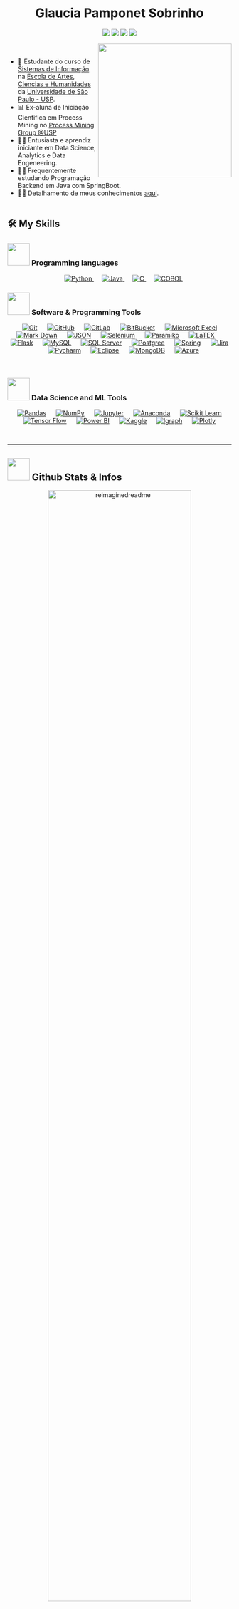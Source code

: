 <h1 align="center"> Glaucia Pamponet Sobrinho </h1>

<div align="center"> 
  <a href="https://www.kaggle.com/glauciapamponet" target="_blank"><img src="https://img.shields.io/badge/Kaggle-20BEFF?style=for-the-badge&logo=Kaggle&logoColor=white" target="_blank"></a>
  <a href="https://github.com/glauciapamponet/" target="_blank"><img src="https://img.shields.io/badge/GitHub-100000?style=for-the-badge&logo=github&logoColor=white" target="_blank"></a>
  <a href="mailto:glauciapamponet@gmail.com" target="_blank"><img src="https://img.shields.io/badge/Gmail-D14836?style=for-the-badge&logo=gmail&logoColor=white" target="_blank"></a> 
 	<a href="https://www.linkedin.com/in/glauciapamponet/" target="_blank"><img src="https://img.shields.io/badge/-LinkedIn-%230077B5?style=for-the-badge&logo=linkedin&logoColor=white" target="_blank"></a>  
  
</div>
<!-- ## <picture><img src = "https://github.com/7oSkaaa/7oSkaaa/blob/main/Images/about_me.gif?raw=true" width = 50px></picture> About me -->

<picture> <img align="right" src="https://cdni.iconscout.com/illustration/premium/thumb/woman-working-on-data-analysis-5405129-4525621.png?f=webp" width = 300px></picture>

<br>

- 🏫 Estudante do curso de  [Sistemas de Informação](https://each.uspnet.usp.br/si/) na [Escola de Artes, Ciencias e Humanidades](https://each.uspnet.usp.br) da [Universidade de São Paulo - USP](https://www5.usp.br).
- 📊 Ex-aluna de Iniciação Cientifica em Process Mining no [Process Mining Group @USP](http://processmining.each.webhostusp.sti.usp.br/index.php/tag/online-process-mining/)
- 👩‍💻 Entusiasta e aprendiz iniciante em Data Science, Analytics e Data Engeneering.
- 👩‍🎓 Frequentemente estudando Programação Backend em Java com SpringBoot.
- 👩‍💼 Detalhamento de meus conhecimentos [aqui](https://drive.google.com/file/d/1UB_wtdmEXhIuIsMei5Lq8x9zPv8KRVKU/view?usp=drive_link).
<br><br>

## 🛠️ My Skills

### <picture> <img src = "https://github.com/7oSkaaa/7oSkaaa/blob/main/Images/Programming_Languages.gif?raw=true" width = 50px>  </picture> Programming languages

<p align="center"> 
  &emsp;
   <a href="https://www.python.org" target="_blank">
    <img alt="Python" src="https://img.shields.io/badge/Python-3776AB?style=for-the-badge&logo=python&logoColor=white">
  </a>
  &emsp;
  <a href="https://www.java.com" target="_blank"> 
    <img alt="Java" src="https://img.shields.io/badge/Java-ED8B00?style=for-the-badge&logo=openjdk&logoColor=white">
  </a>
  &emsp; 
  <a href="https://www.cprogramming.com/" target="_blank"> 
    <img alt="C" src="https://img.shields.io/badge/C-00599C?style=for-the-badge&logo=c&logoColor=white">
  </a>  
  &emsp;
  <a href="https://www.ibm.com/docs/pt-br/i/7.3?topic=languages-cobol" target="_blank"> 
     <img alt="COBOL" src="https://img.shields.io/badge/Cobol-red?style=for-the-badge&logo=Cobol">
   </a>
</p>

 ### <picture> <img src = "https://github.com/7oSkaaa/7oSkaaa/blob/main/Images/Software_Tools.gif?raw=true" width = 50px>  </picture> Software & Programming Tools
 
<p align="center">
  &emsp;
    <a href="#"><img alt="Git" src="https://img.shields.io/badge/GIT-E44C30?style=for-the-badge&logo=git&logoColor=white"></a>
  &emsp;
    <a href="#"><img alt="GitHub" src="https://img.shields.io/badge/GitHub-100000?style=for-the-badge&logo=github&logoColor=white"></a>
    &emsp;
    <a href="#"><img alt="GitLab" src="https://img.shields.io/badge/GitLab-330F63?style=for-the-badge&logo=gitlab&logoColor=white"></a>
    &emsp;
    <a href="#"><img alt="BitBucket" src="https://img.shields.io/badge/BitBucket-navy?style=for-the-badge&logo=BitBucket"></a>
  <!-- &emsp;
    <a href="#"><img alt="Google Sheets" src="https://img.shields.io/badge/Google%20Sheets-34A853?style=for-the-badge&logo=google-sheets&logoColor=white"></a> -->
    &emsp;
    <a href="#"><img alt="Microsoft Excel" src="https://img.shields.io/badge/Microsoft_Excel-217346?style=for-the-badge&logo=microsoft-excel&logoColor=white"></a>
    &emsp;
    <a href="#"><img alt="Mark Down" src="https://img.shields.io/badge/Markdown-000000?style=for-the-badge&logo=markdown&logoColor=white"></a>
    &emsp;
    <a href="#"><img alt="JSON" img src="https://img.shields.io/badge/json-orange?style=for-the-badge&logo=json&logoColor=white"></a>
    &emsp;
    <a href="#"><img alt="Selenium" src="https://img.shields.io/badge/selenium-%2343B02A.svg?&style=for-the-badge&logo=selenium&logoColor=white"></a>
    &emsp;
    <a href="#"><img alt="Paramiko" src="https://img.shields.io/badge/Paramiko-indigo?style=for-the-badge&logo=Paramiko"></a>
    &emsp;
    <a href="#"><img alt="LaTEX" src="https://img.shields.io/badge/latex-%23008080.svg?&style=for-the-badge&logo=latex&logoColor=white" /></a>
    &emsp;
    <a href="#"><img alt="Flask" src="https://img.shields.io/badge/Flask-000000?style=for-the-badge&logo=flask&logoColor=white" /></a>
    &emsp;
    <a href="#"><img alt="MySQL" src="https://img.shields.io/badge/mysql-%234479A1.svg?&style=for-the-badge&logo=mysql&logoColor=white"/></a>
    &emsp;
    <a href="#"><img alt="SQL Server" src="https://img.shields.io/badge/Microsoft%20SQL%20Server-CC2927?style=for-the-badge&logo=microsoft%20sql%20server&logoColor=white"/></a>
    &emsp;
    <a href="#"><img alt="Postgree" src="https://img.shields.io/badge/PostgreSQL-316192?style=for-the-badge&logo=postgresql&logoColor=white"/></a>
    &emsp;
    <a href="#"><img alt="Spring" src="https://img.shields.io/badge/Spring-6DB33F?style=for-the-badge&logo=spring&logoColor=white"/></a>
    &emsp;
    <a href="#"><img alt="Jira" src="https://img.shields.io/badge/Jira-0052CC?style=for-the-badge&logo=Jira&logoColor=white"/></a>
    &emsp;
    <a href="#"><img alt="Pycharm" src="https://img.shields.io/badge/PyCharm-000000.svg?&style=for-the-badge&logo=PyCharm&logoColor=white"/></a>
    &emsp;
    <a href="#"><img alt="Eclipse" src="https://img.shields.io/badge/Eclipse-2C2255?style=for-the-badge&logo=eclipse&logoColor=white"/></a>
    &emsp;
    <a href="#"><img alt="MongoDB" src="https://img.shields.io/badge/MongoDB-4EA94B?style=for-the-badge&logo=mongodb&logoColor=white"/></a>
    &emsp;
    <a href="#"><img alt="Azure" src="https://img.shields.io/badge/microsoft%20azure-0089D6?style=for-the-badge&logo=microsoft-azure&logoColor=white"/></a>
</p>

<br>

 ### <picture> <img src = "https://www.zirous.com/wp-content/uploads/2019/11/Machine-Learning-Gif.gif" width = 50px>  </picture> Data Science and ML Tools
 
<p align="center">
  &emsp;
    <a href="#"><img alt="Pandas" src="https://img.shields.io/badge/Pandas-navy?style=for-the-badge&logo=Pandas"></a>
  &emsp;
    <a href="#"><img alt="NumPy" src="https://img.shields.io/badge/Numpy-turquoise?style=for-the-badge&logo=Numpy"></a>
  &emsp;
    <a href="#"><img alt="Jupyter" src="https://img.shields.io/badge/Jupyter-orange?style=for-the-badge&logo=Jupyter"></a>
  &emsp;
    <a href="#"><img alt="Anaconda" src="https://img.shields.io/badge/Anaconda-green?style=for-the-badge&logo=Anaconda"></a>
  &emsp;
    <a href="#"><img alt="Scikit Learn" src="https://img.shields.io/badge/ScikitLearn-white?style=for-the-badge&logo=ScikitLearn"></a>
  &emsp;
    <a href="#"><img alt="Tensor Flow" src="https://img.shields.io/badge/TensorFlow-black?style=for-the-badge&logo=TensorFlow"></a>
  &emsp;
    <a href="#"><img alt="Power BI" src="https://img.shields.io/badge/PowerBI-yellow?style=for-the-badge&logo=PowerBI"></a>
  &emsp;
    <a href="#"><img alt="Kaggle" img src="https://img.shields.io/badge/Kaggle-20BEFF?style=for-the-badge&logo=Kaggle&logoColor=white"></a>
  &emsp;
    <a href="#"><img alt="Igraph" src="https://img.shields.io/badge/Igraph-red?style=for-the-badge&logo=igraph"></a>
  &emsp;
    <a href="#"><img alt="Plotly" src="https://img.shields.io/badge/Plotly-black?style=for-the-badge&logo=Plotly"></a>
</p>

<br> 

---

## <picture> <img src = "https://github.com/7oSkaaa/7oSkaaa/blob/main/Images/Statistics.gif?raw=true" width = 50px>  </picture> Github Stats & Infos

	
<p align="center">
    <img src="https://myreadme.vercel.app/api/embed/glauciapamponet?panels=userstatistics,toprepositories,toplanguages,commitgraph&theme=black" alt="reimaginedreadme" width="80%"/>
<br/>

  <b>Note:</b> Top linguagens representa apenas uma métrica das linguagens dos meus códigos públicos e não reflete minha experiência ou nível de habilidade com as tecnologias abordadas.
  </p>

----
